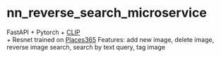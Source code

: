 # nn_reverse_search_microservice
FastAPI + Pytorch + [CLIP](https://github.com/openai/CLIP) <br> + Resnet trained on [Places365](https://github.com/CSAILVision/places365/)
Features: add new image, delete image, reverse image search, search by text query, tag image
